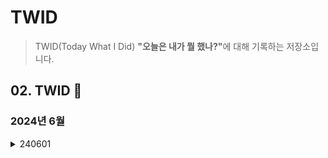 # TWID
> TWID(Today What I Did) <b>"오늘은 내가 뭘 했나?"</b>에 대해 기록하는 저장소입니다.

## 02. TWID 🐢
### 2024년 6월

<details>
<summary>240601</summary>
  <ul>
  <li>
    TWID repository 생성
  </li>
  <li>
    현대모비스 임팩트 아이디어 챌린지 회의
  </li>
  </ul>
</details>
